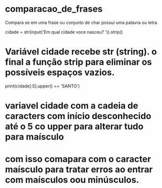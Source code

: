 # comparacao_de_frases
Compara se em uma frase ou conjunto de char possui uma palavra ou letra

cidade = str(input('Em qual cidade voce nasceu? ')).strip()
# Variável cidade recebe str (string). o final a função strip para eliminar os possíveis espaços vazios.

print(cidade[:5].upper() == 'SANTO')
# variavel cidade com a cadeia de caracters com início desconhecido até o 5 co upper para alterar tudo para maísculo
# com isso comapara com o caracter maísculo para tratar erros ao entrar com maísculos oou minúsculos.
